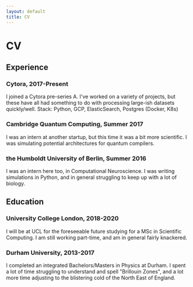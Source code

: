 ```yaml
---
layout: default
title: CV
---
```

# CV

## Experience
### Cytora, 2017-Present
I joined a Cytora pre-series A. I've worked on a variety of projects, but
these have all had something to do with processing large-ish datasets quickly/well.
Stack: Python, GCP, ElasticSearch, Postgres (Docker, K8s)

### Cambridge Quantum Computing, Summer 2017
I was an intern at another startup, but this time it was a bit more scientific.
I was simulating potential architectures for quantum compilers.

### the Humboldt University of Berlin, Summer 2016
I was an intern here too, in Computational Neuroscience. I was writing simulations
in Python, and in general struggling to keep up with a lot of biology.

## Education
### University College London, 2018-2020
I will be at UCL for the foreseeable future studying for a MSc in Scientific Computing.
I am still working part-time, and am in general fairly knackered.

### Durham University, 2013-2017
I completed an integrated Bachelors/Masters in Physics at Durham. I spent a lot of time
struggling to understand and spell "Brillouin Zones", and a lot more time adjusting to the
blistering cold of the North East of England.


